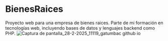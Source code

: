 # BienesRaices
Proyecto web para una empresa de bienes raices. Parte de mi formación en tecnologías web, incluyendo bases de datos y lenguajes backend como PHP.
![Captura de pantalla_28-2-2025_11119_gatumbac github io](https://github.com/user-attachments/assets/af82999d-85a5-4eea-b700-ce03f52e1961)
